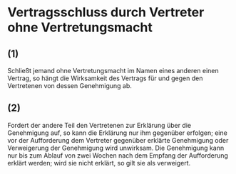 # Vertragsschluss durch Vertreter ohne Vertretungsmacht



## (1)

 Schließt jemand ohne Vertretungsmacht im Namen eines anderen einen Vertrag, so hängt die Wirksamkeit des Vertrags für und gegen den Vertretenen von dessen Genehmigung ab.

## (2)

 Fordert der andere Teil den Vertretenen zur Erklärung über die Genehmigung auf, so kann die Erklärung nur ihm gegenüber erfolgen; eine vor der Aufforderung dem Vertreter gegenüber erklärte Genehmigung oder Verweigerung der Genehmigung wird unwirksam. Die Genehmigung kann nur bis zum Ablauf von zwei Wochen nach dem Empfang der Aufforderung erklärt werden; wird sie nicht erklärt, so gilt sie als verweigert. 

